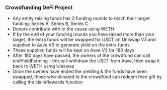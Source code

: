 ### Crowdfunding DeFi Project 

- Any entity raising funds has 3 funding rounds to reach their target funding; Series A, Series B, Series C
- Donors contribute with to the cause using WETH  
- If by the end of your funding rounds you have raised more than your target, the extra funds will be swapped for USDT on Uniswap V3 and supplied to Aave V3 to generate yield on the extra funds 
- These supplied funds will be kept on Aave V3 for 180 days 
- After 180 days have passed, the owners of the crowdfund can call endYieldFarming - this will withdraw the USDT from Aave, then swap it back to WETH using Uniswap 
- Once the owners have ended the yielding & the funds have been swapped, those who donated to the crowdfund can redeem their gift by calling the claimRewards function  
